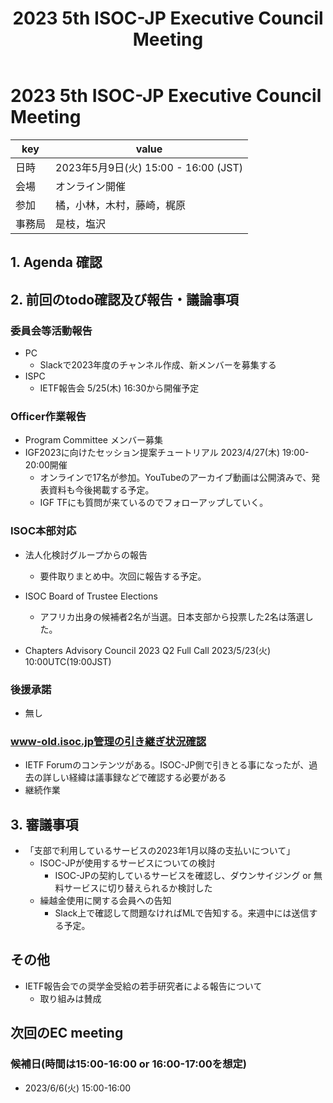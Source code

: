 ﻿---
template: DefaultPage
slug: ec_minutes/20230509
title: 2023 5th ISOC-JP Executive Council Meeting 
featuredImage: /images/uploads/header-isoc.png
---

# 2023 5th ISOC-JP Executive Council Meeting 
|key|value|
|---|------|
|日時| 2023年5月9日(火) 15:00 - 16:00 (JST) |
|会場|オンライン開催|
|参加|橘，小林，木村，藤崎，梶原|
|事務局|是枝，塩沢|


## 1. Agenda 確認

## 2. 前回のtodo確認及び報告・議論事項

### 委員会等活動報告
- PC
  - Slackで2023年度のチャンネル作成、新メンバーを募集する
- ISPC
  - IETF報告会 5/25(木) 16:30から開催予定

### Officer作業報告
- Program Committee メンバー募集
- IGF2023に向けたセッション提案チュートリアル 2023/4/27(木) 19:00-20:00開催
  - オンラインで17名が参加。YouTubeのアーカイブ動画は公開済みで、発表資料も今後掲載する予定。
  - IGF TFにも質問が来ているのでフォローアップしていく。

### ISOC本部対応
- 法人化検討グループからの報告
  - 要件取りまとめ中。次回に報告する予定。

- ISOC Board of Trustee Elections
  - アフリカ出身の候補者2名が当選。日本支部から投票した2名は落選した。

- Chapters Advisory Council 2023 Q2 Full Call 2023/5/23(火) 10:00UTC(19:00JST)

### 後援承諾
- 無し

### www-old.isoc.jp管理の引き継ぎ状況確認
- IETF Forumのコンテンツがある。ISOC-JP側で引きとる事になったが、過去の詳しい経緯は議事録などで確認する必要がある
- 継続作業

## 3. 審議事項
- 「支部で利用しているサービスの2023年1月以降の支払いについて」
  - ISOC-JPが使用するサービスについての検討
    - ISOC-JPの契約しているサービスを確認し、ダウンサイジング or 無料サービスに切り替えられるか検討した
  - 繰越金使用に関する会員への告知
    - Slack上で確認して問題なければMLで告知する。来週中には送信する予定。

## その他

- IETF報告会での奨学金受給の若手研究者による報告について
  - 取り組みは賛成

## 次回のEC meeting

### 候補日(時間は15:00-16:00 or 16:00-17:00を想定)
- 2023/6/6(火)  15:00-16:00 
